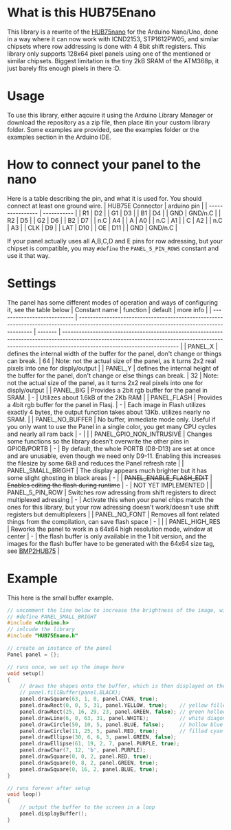 # What is this HUB75Enano
This library is a rewrite of the [HUB75nano](https://github.com/CamelCaseName/HUB75nano) for the Arduino Nano/Uno, done in a way where it can now work with ICND2153, STP1612PW05, and similar chipsets where row addressing is done with 4 8bit shift registers. This library only supports 128x64 pixel panels using one of the mentioned or similar chipsets. Biggest limitation is the tiny 2kB SRAM of the ATM368p, it just barely fits enough pixels in there :D.  

# Usage
To use this library, either aqcuire it using the Arduino Library Manager or download the repository as a zip file, then place itin your custom library folder. Some examples are provided, see the examples folder or the examples section in the Arduino IDE.

# How to connect your panel to the nano
Here is a table describing the pin, and what it is used for. You should connect at least one ground wire.
| HUB75E Connector | arduino pin |
| ---------------- | ----------- |
| R1               | D2          |
| G1               | D3          |
| B1               | D4          |
| GND              | GND/n.C     |
| R2               | D5          |
| G2               | D6          |
| B2               | D7          |
| n.C              | A4          |
| A                | A0          |
| n.C              | A1          |
| C                | A2          |
| n.C              | A3          |
| CLK              | D9          |
| LAT              | D10         |
| OE               | D11         |
| GND              | GND/n.C     |

If your panel actually uses all A,B,C,D and E pins for row adressing, but your chipset is compatible, you may `#define` the `PANEL_5_PIN_ROWS` constant and use it that way.

# Settings
The panel has some different modes of operation and ways of configuring it, see the table below
| Constant name               | function                                                                                                                                    | default | more info                                                                                                                                                                                              |
| --------------------------- | ------------------------------------------------------------------------------------------------------------------------------------------- | ------- | ------------------------------------------------------------------------------------------------------------------------------------------------------------------------------------------------------ |
| PANEL_X                     | defines the internal width of the buffer for the panel, don't change or things can break.                                                   | 64      | Note: not the actual size of the panel, as it turns 2x2 real pixels into one for disply/output                                                                                                         |
| PANEL_Y                     | defines the internal height of the buffer for the panel, don't change or else things can break.                                             | 32      | Note: not the actual size of the panel, as it turns 2x2 real pixels into one for disply/output                                                                                                         |
| PANEL_BIG                   | Provides a 2bit rgb buffer for the panel in SRAM.                                                                                           | -       | Utilizes about 1.6kB of the 2Kb RAM                                                                                                                                                                    |
| PANEL_FLASH                 | Provides a 4bit rgb buffer for the panel in Flasj.                                                                                          | -       | Each image in Flash utilizes exactly 4 bytes, the output function takes about 13Kb. utilizes nearly no SRAM.                                                                                           |
| PANEL_NO_BUFFER             | No buffer, immediate mode only. Useful if you only want to use the Panel in a single color, you get many CPU cycles and nearly all ram back | -       |                                                                                                                                                                                                        |
| PANEL_GPIO_NON_INTRUSIVE    | Changes some functions so the library doesn't overwrite the other pins in GPIOB/PORTB                                                       | -       | By default, the whole PORTB (D8-D13) are set at once and are unusable, even though we need only D9-11. Enabling this increases the filesize by some 6kB and reduces the Panel refresh rate             |
| PANEL_SMALL_BRIGHT          | The display appears much brighter but it has some slight ghosting in black areas                                                            | -       |
| ~~PANEL_ENABLE_FLASH_EDIT~~ | ~~Enables editing the flash during runtime~~                                                                                                | -       | NOT YET IMPLEMENTED                                                                                                                                                                                    |
| PANEL_5_PIN_ROW             | Switches row adressing from shift registers to direct multiplexed adressing                                                                 | -       | Activate this when your panel chips match the ones for this library, but your row adressing doesn't work/doesn't use shift registers but demultiplexers                                                |
| PANEL_NO_FONT               | Removes all font related things from the compilation, can save flash space                                                                  | -       |                                                                                                                                                                                                        |
| PANEL_HIGH_RES              | Reworks the panel to work in a 64x64 high resolution mode, window at center                                                                 | -       | the flash buffer is only available in the 1 bit version, and the images for the flash buffer have to be generated with the 64x64 size tag, see [BMP2HUB75](https://github.com/CamelCaseName/BMP2HUB75) |

# Example
This here is the small buffer example.
```cpp
// uncomment the line below to increase the brightness of the image, will poroduce some minor ghosting then though.
// #define PANEL_SMALL_BRIGHT
#include <Arduino.h>
// inlcude the library
#include "HUB75Enano.h"

// create an instance of the panel
Panel panel = {};

// runs once, we set up the image here
void setup()
{
    // draws the shapes onto the buffer, which is then displayed on the led matrix
    // panel.fillBuffer(panel.BLACK);
    panel.drawSquare(63, 1, 0, panel.CYAN, true);
    panel.drawRect(0, 0, 5, 31, panel.YELLOW, true);    // yellow filled rectangle top left
    panel.drawRect(25, 16, 29, 23, panel.GREEN, false); // green hollow rectangle somewhere in the middle
    panel.drawLine(6, 0, 63, 31, panel.WHITE);          // white diagonal through nearly the whole frame
    panel.drawCircle(50, 10, 5, panel.BLUE, false);     // hollow blue circle top right
    panel.drawCircle(11, 25, 5, panel.RED, true);       // filled cyan circle bottom left
    panel.drawEllipse(30, 6, 6, 3, panel.GREEN, false);
    panel.drawEllipse(61, 19, 2, 7, panel.PURPLE, true);
    panel.drawChar(7, 12, 'b', panel.PURPLE);
    panel.drawSquare(0, 0, 2, panel.RED, true);
    panel.drawSquare(0, 8, 2, panel.GREEN, true);
    panel.drawSquare(0, 16, 2, panel.BLUE, true);
}

// runs forever after setup
void loop()
{
    // output the buffer to the screen in a loop
    panel.displayBuffer();
}
```